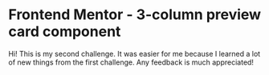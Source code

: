 # Frontend Mentor - 3-column preview card component

Hi! This is my second challenge. It was easier for me because I learned a lot of new things from the first challenge. Any feedback is much appreciated!
